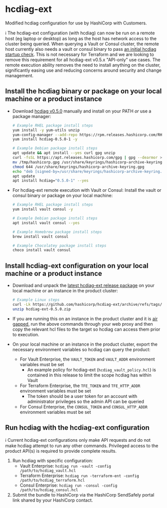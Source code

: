 # hcdiag-ext

Modified hcdiag configuration for use by HashiCorp with Customers.

ℹ️ The hcdiag-ext configuration (with hcdiag) can now be run on a remote host (eg laptop or desktop) as long as the host has network access to the cluster being queried. When querying a Vault or Consul cluster, the remote host currently also needs a vault or consul binary to pass [an initial hcdiag startup check](https://github.com/hashicorp/hcdiag/blob/main/agent/agent.go#L443-L467). This is not necessary for Terraform and we are looking to remove this requirement for all hcdiag-ext v0.5.x "API-only" use cases. The remote execution ability removes the need to install anything on the cluster, significantly easing use and reducing concerns around security and change management.

## Install the hcdiag binary or package on your local machine or a product instance

- Download [hcdiag v0.5.0](https://releases.hashicorp.com/hcdiag/0.5.0/) manually and install on your PATH _or_ use a package manager:

  ```sh
  # Example RHEL package install steps
  yum install -y yum-utils unzip
  yum-config-manager --add-repo https://rpm.releases.hashicorp.com/RHEL/hashicorp.repo
  yum install hcdiag-0.5.0-1 -y
  ```
  
  ```sh
  # Example Debian package install steps
  apt update && apt install --yes curl gpg unzip
  curl -fsSL https://apt.releases.hashicorp.com/gpg | gpg --dearmor > /tmp/hashicorp.gpg
  mv /tmp/hashicorp.gpg /usr/share/keyrings/hashicorp-archive-keyring.gpg
  chmod 644 /usr/share/keyrings/hashicorp-archive-keyring.gpg
  echo "deb [signed-by=/usr/share/keyrings/hashicorp-archive-keyring.gpg] https://apt.releases.hashicorp.com $(lsb_release -cs) main" | tee /etc/apt/sources.list.d/hashicorp.list
  apt update
  apt install hcdiag="0.5.0-1" --yes
  ```

- For hcdiag-ext remote execution with Vault or Consul: Install the vault or consul binary or package on your local machine:

  ```sh
  # Example RHEL package install steps
  yum install vault consul -y
  ```

  ```sh
  # Example Debian package install steps
  apt install vault consul --yes
  ```
  
  ```sh
  # Example Homebrew package install steps
  brew install vault consul
  ```
  
  ```sh
  # Example Chocolatey package install steps
  choco install vault consul
  ```

## Install hcdiag-ext configuration on your local machine or a product instance

- Download and unpack the [latest hcdiag-ext release package](https://github.com/hashicorp/hcdiag-ext/releases/latest) on your local machine or an instance in the product cluster:

  ```sh
  # Example Linux steps
  curl -Lk https://github.com/hashicorp/hcdiag-ext/archive/refs/tags/v0.5.0.zip -o hcdiag-ext-0.5.0.zip
  unzip hcdiag-ext-0.5.0.zip
  ```

- If you are running this on an instance in the product cluster and it is [air gapped](https://en.wikipedia.org/wiki/Air_gap_(networking)), run the above commands through your web proxy and then copy the relevant hcl files to the target so hcdiag can access them prior to execution.
- On your local machine or an instance in the product cluster, export the necessary environment variables so hcdiag can query the product:
  - For Vault Enterprise, the `VAULT_TOKEN` and `VAULT_ADDR` environment variables must be set
    - An example policy for hcdiag-ext (`hcdiag_vault_policy.hcl`) is contained in this release to limit the scope hcdiag has within Vault
  - For Terraform Enterprise, the `TFE_TOKEN` and `TFE_HTTP_ADDR` environment variables must be set
    - The token should be a user token for an account with administrator privileges so the admin API can be queried
  - For Consul Enterprise, the `CONSUL_TOKEN` and `CONSUL_HTTP_ADDR` environment variables must be set

## Run hcdiag with the hcdiag-ext configuration

ℹ️ Current hcdiag-ext configurations only make API requests and do not make hcdiag attempt to run any other commands. Privileged access to the product API(s) is required to provide complete results.

1. Run hcdiag with specific configuration:
    - Vault Enterprise: `hcdiag run -vault -config /path/to/hcdiag_vault.hcl`
    - Terraform Enterprise: `hcdiag run -terraform-ent -config /path/to/hcdiag_terraform.hcl`
    - Consul Enterprise: `hcdiag run -consul -config /path/to/hcdiag_consul.hcl`
1. Submit the bundle to HashiCorp via the HashiCorp SendSafely portal link shared by your HashiCorp contact.
